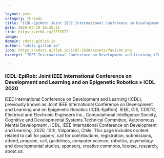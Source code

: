```yaml
---

layout: post
category: threads
title: "ICDL-EpiRob: Joint IEEE International Conference on Development and Learning and on Epigenetic Robotics » ICDL 2020"
date: 2020-02-10 10:25:35
link: https://vrhk.co/2FIS5T2
image: 
domain: cdstc.gitlab.io
author: "cdstc.gitlab.io"
icon: https://cdstc.gitlab.io/icdl-2020/assets/favicon.png
excerpt: "IEEE International Conference on Development and Learning (ICDL), previously known as Joint IEEE International Conference on Development and Learning and on Epigenetic Robotics (ICDL-EpiRob). IEEE, CIS, CDSTC, Electrical and Electronic Engineers Inc., Computational Intelligence Society, Cognitive and Developmental Systems Technical Committee, Autonomous Mental Development . ICDL, IEEE International Conference on Development and Learning, 2020, 10th, Valparaíso, Chile. This page includes content related to call for papers, call for contributions, registration, submissions, attend, program, call, guidelines, computer science, robotics, psychology and developmental studies, sponsors, creative commons, license, research, about us."

---
```


### ICDL-EpiRob: Joint IEEE International Conference on Development and Learning and on Epigenetic Robotics » ICDL 2020

IEEE International Conference on Development and Learning (ICDL), previously known as Joint IEEE International Conference on Development and Learning and on Epigenetic Robotics (ICDL-EpiRob). IEEE, CIS, CDSTC, Electrical and Electronic Engineers Inc., Computational Intelligence Society, Cognitive and Developmental Systems Technical Committee, Autonomous Mental Development . ICDL, IEEE International Conference on Development and Learning, 2020, 10th, Valparaíso, Chile. This page includes content related to call for papers, call for contributions, registration, submissions, attend, program, call, guidelines, computer science, robotics, psychology and developmental studies, sponsors, creative commons, license, research, about us.